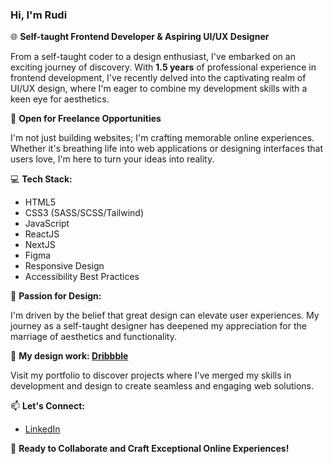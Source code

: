### Hi, I'm Rudi 

🌐 **Self-taught Frontend Developer & Aspiring UI/UX Designer**

From a self-taught coder to a design enthusiast, I've embarked on an exciting journey of discovery. With **1.5 years** of professional experience in frontend development, I've recently delved into the captivating realm of UI/UX design, where I'm eager to combine my development skills with a keen eye for aesthetics.

💼 **Open for Freelance Opportunities**

I'm not just building websites; I'm crafting memorable online experiences. Whether it's breathing life into web applications or designing interfaces that users love, I'm here to turn your ideas into reality.

💻 **Tech Stack:**

- HTML5
- CSS3 (SASS/SCSS/Tailwind)
- JavaScript
- ReactJS
- NextJS
- Figma
- Responsive Design
- Accessibility Best Practices

🎨 **Passion for Design:**

I'm driven by the belief that great design can elevate user experiences. My journey as a self-taught designer has deepened my appreciation for the marriage of aesthetics and functionality.

🌟 **My design work: [Dribbble](https://dribbble.com/catalysteu-r)**

Visit my portfolio to discover projects where I've merged my skills in development and design to create seamless and engaging web solutions.

📫 **Let's Connect:**

- [LinkedIn](https://www.linkedin.com/in/rudvl/)

🚀 **Ready to Collaborate and Craft Exceptional Online Experiences!**
